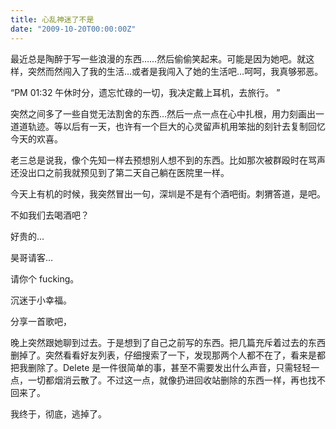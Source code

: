 ```yaml
---
title: 心乱神迷了不是
date: "2009-10-20T00:00:00Z"
---
```


最近总是陶醉于写一些浪漫的东西……然后偷偷笑起来。可能是因为她吧。就这样，突然而然闯入了我的生活…或者是我闯入了她的生活吧…呵呵，我真够邪恶。

“PM 01:32 午休时分，遗忘忙碌的一切，我决定戴上耳机，去旅行。 ”

突然之间多了一些自觉无法割舍的东西…然后一点一点在心中扎根，用力刻画出一道道轨迹。等以后有一天，也许有一个巨大的心灵留声机用笨拙的刻针去复制回忆今天的欢喜。

老三总是说我，像个先知一样去预想别人想不到的东西。比如那次被群殴时在骂声还没出口之前我就预见到了第二天自己躺在医院里一样。

今天上有机的时候，我突然冒出一句，深圳是不是有个酒吧街。刺猬答道，是吧。

不如我们去喝酒吧？

好贵的…

昊哥请客…

请你个 fucking。

沉迷于小幸福。

分享一首歌吧，

晚上突然跟她聊到过去。于是想到了自己之前写的东西。把几篇充斥着过去的东西删掉了。突然看看好友列表，仔细搜索了一下，发现那两个人都不在了，看来是都把我删除了。Delete 是一件很简单的事，甚至不需要发出什么声音，只需轻轻一点，一切都烟消云散了。不过这一点，就像扔进回收站删除的东西一样，再也找不回来了。

我终于，彻底，逃掉了。
